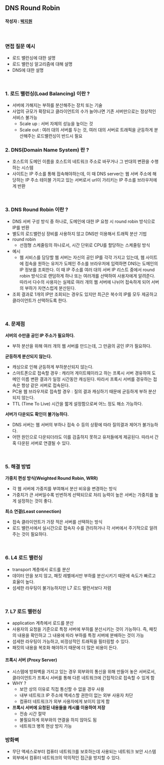 ## DNS Round Robin 

#### 작성자 : [박지원](@pjw5521)

</br>

### 면접 질문 예시 
- 로드 밸런싱에 대한 설명 
- 로드 밸런싱 알고리즘에 대해 설명 
- DNS에 대한 설명  

</br>

### 1. 로드 밸런싱(Load Balancing) 이란 ? 
- 서버에 가해지는 부하를 분산해주는 장치 또는 기술 
- 사업의 규모가 확장되고 클라이언트의 수가 늘어나면 기존 서버만으로는 정상적인 서비스 불가능 
    + Scale up : 서버 자체의 성능을 높이는 것
    + Scale out : 여러 대의 서버를 두는 것, 여러 대의 서버로 트래픽을 균등하게 분산해주는 로드밸런싱이 반드시 필요 
    
### 2. **DNS(Domain Name System)** 란 ?
- 호스트의 도메인 이름을 호스트의 네트워크 주소로 바꾸거나 그 반대의 변환을 수행하는 시스템 
- 사이트는 IP 주소를 통해 접속해야하는데, 이 때 DNS server는 웹 서버 주소에 해당하는 IP 주소 테이블 가지고 있는 서버로서 url이 가리키는 IP 주소를 브라우저에게 반환 

</br>

### 3. DNS Round Robin 이란 ?
- DNS 서버 구성 방식 중 하나로, 도메인에 대한 IP 요청 시 round robin 방식으로 IP를 반환 
- 별도의 로드밸런싱 장비를 사용하지 않고 DNS만 이용해서 트래픽 분산 기법 
- round robin 
    + 선점형 스케줄링의 하나로서, 시간 단위로 CPU를 할당하는 스케줄링 방식  
- 예시
    + 웹 서비스를 담당할 웹 서버는 자신의 공인 IP를 각각 가지고 있는데, 웹 사이트에 접속을 원하는 유저가 도메인 주소를 브라우저에 입력하면 DNS는 도메인의 IP 정보를 조회한다. 이 때 IP 주소를 여러 대의 서버 IP 리스트 중에서 round robin 방식으로 랜덤하게 하나 또는 여러개를 선택하여 사용자에게 알려준다. 따라서 다수의 사용자는 실제로 여러 개의 웹 서버에 나뉘어 접속하게 되어 서버의 부하가 자연스럽게 분산된다. 
- 조회 결과로 1개의 IP만 조회되는 경우도 있지만 최근은 복수의 IP를 모두 제공하고 클라이언트가 선택하도록 한다. 

</br>

### 4. 문제점 
**서버의 수만큼 공인 IP 주소가 필요하다.**
- 부하 분산을 위해 여러 개의 웹 서버를 만드는데, 그 만큼의 공인 IP가 필요하다.

**균등하게 분산되지 않는다.**
- 캐싱으로 인해 균등하게 부하분산되지 않는다.
- 스마트폰으로 접속할 경우 : 캐리어 게이트웨이라고 하는 프록시 서버 경유하여 도메인 이름 변환 결과가 일정 시간동안 캐싱된다. 따라서 프록시 서버를 경유하는 접속은 항상 같은 서버로 접속된다.
- PC용 웹 브라우저로 접속할 경우 : 질의 결과 캐싱하기 때문에 균등하게 부하 분산되지 않는다.
- TTL (Time To Live) 시간을 짧게 설정함으로써 어느 정도 해소 가능하다. 

**서버가 다운되도 확인이 불가능하다.**
- DNS 서버는 웹 서버의 부하나 접속 수 등의 상황에 따라 질의결과 제어가 불가능하다.
- 어떤 원인으로 다운되더라도 이를 검출하지 못하고 유저들에게 제공된다. 따라서 간혹 다운된 서버로 연결될 수 있다. 

</br>

### 5. 해결 방법 
**가중치 편성 방식(Weighted Round Robin, WRR)**
- 각 웹 서버에 가중치를 부여해서 분산 비유을 변경하는 방식
- 가중치가 큰 서버일수록 빈번하게 선택되므로 처리 능력이 높은 서버는 가중치를 높게 설정하는 것이 좋다.

**최소 연결(Least connection)**
- 접속 클라이언트가 가장 적은 서버를 선택하는 방식 
- 로드 밸런서에서 실시간으로 접속자 수를 관리하거나 각 서버에서 주기적으로 알려주는 것이 필요하다.

</br>

### 6. L4 로드 밸런싱 
- transport 계층에서 로드를 분산 
- 데이터 안을 보지 않고, 패킷 레벨에서만 부하를 분산시키기 때문에 속도가 빠르고 효율이 높다. 
- 섬세한 라우팅이 불가능하지만 L7 로드 밸런서보다 저렴

</br>

### 7. L7 로드 밸런싱 
- application 계측에서 로드를 분산
- 사용자의 요청을 기준으로 특정 서버에 부하를 분산시키는 것이 가능하다. 즉, 패킷의 내용을 확인하고 그 내용에 따라 부하를 특정 서버에 분배하는 것이 가능
- 섬세한 라우팅이 가능하고, 비정상적인 트래픽을 필터링할 수 있다.
- 패킷의 내용을 복호화 해야하기 때문에 더 많은 비용이 든다. 

#### 프록시 서버 (Proxy Server)
- 시스템에 방화벽을 가지고 있는 경우 외부와의 통신을 위해 만들어 놓은 서버로서, 클라이언트가 프록시 서버를 통해 다른 네트워크에 간접적으로 접속할 수 있게 함 
- WHY ?
    + 보안 상의 이유로 직접 통신할 수 없을 경우 사용
    + 내부 네트워크 IP 주소에 액세스할 권한이 없는 외부 사용자 차단
    + 컴퓨터 네트워크가 외부 사용자에게 보이지 않게 함 
- **프록시 서버에 요청된 내용들을 캐시를 이용하여 저장**
    + 전송 시간 절약
    + 불필요하게 외부와의 연결을 하지 않아도 됨
    + 네트워크 병목 현상 방지 가능 
    
### 방화벽 
- 무단 액세스로부터 컴퓨터 네트워크를 보호하는데 사용되는 네트워크 보안 시스템 
- 외부에서 컴퓨터 네트워크의 악의적인 접근을 방지할 수 있다.